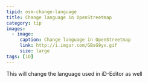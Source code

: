 ```yaml
---
tipid: osm-change-language
title: Change language in OpenStreetmap
category: tip
images:
  - image:
     caption: Change language in OpenStreetmap
     link: http://i.imgur.com/GBsG9yx.gif
     size: large
tags: [iD]
---
```


This will change the language used in iD-Editor as well


